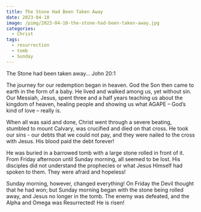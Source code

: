 ```yaml
---
title: The Stone Had Been Taken Away
date: 2023-04-10
image: /pimg/2023-04-10-the-stone-had-been-taken-away.jpg
categories:
  - Christ
tags:
  - resurrection
  - tomb
  - Sunday
---
```


<p>The Stone had been taken away…  John 20:1<br/></p><p>The journey for our redemption began in heaven. God the Son then came to earth in the form of a baby. He lived and walked among us, yet without sin. Our Messiah, Jesus, spent three and a half years teaching us about the kingdom of heaven, healing people and showing us what AGAPE – God’s kind of love – really is.</p><p>When all was said and done, Christ went through a severe beating, stumbled to mount Calvary, was crucified and died on that cross. He took our sins - our debts that we could not pay, and they were nailed to the cross with Jesus. His blood paid the debt forever!</p><p>He was buried in a barrowed tomb with a large stone rolled in front of it. From Friday afternoon until Sunday morning, all seemed to be lost. His disciples did not understand the prophecies or what Jesus Himself had spoken to them. They were afraid and hopeless!</p><p>Sunday morning, however, changed everything! On Friday the Devil thought that he had won; but Sunday morning began with the stone being rolled away, and Jesus no longer in the tomb. The enemy was defeated, and the Alpha and Omega was Resurrected! He is risen! </p>

